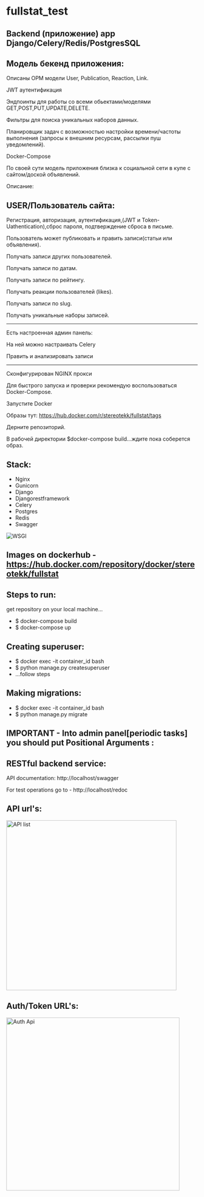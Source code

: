 # fullstat_test
Backend (приложение) app Django/Celery/Redis/PostgresSQL
------
Модель бекенд приложения:
-----

Описаны ОРМ модели User, Publication, Reaction, Link.

JWT аутентификация

Эндпоинты для работы со всеми обьектами/моделями GET,POST,PUT,UPDATE,DELETE.

Фильтры для поиска уникальных наборов данных.

Планировщик задач с возможностью настройки времени/частоты выполнения (запросы к внешним ресурсам, рассылки пуш уведомлений).

Docker-Compose

По своей сути модель приложения близка к социальной сети в купе с сайтом/доской объявлений.

Описание:

USER/Пользователь сайта:
------
Регистрация, авторизация, аутентификация,(JWT и Token-Uathentication),сброс пароля, подтверждение сброса в письме.

Пользователь может публиковать и править записи(статьи или объявления).

Получать записи других пользователей.

Получать записи по датам.

Получать записи по рейтингу.

Получать реакции пользователей (likes).

Получать записи по slug.

Получать уникальные наборы записей. 


---------
Есть настроенная админ панель:

На ней можно настраивать Celery

Править и анализировать записи

-----------------------
Сконфигурирован NGINX прокси

Для быстрого запуска и проверки рекомендую воспользоваться Docker-Compose.

Запустите Docker

Образы тут: https://hub.docker.com/r/stereotekk/fullstat/tags

Дерните репозиторий.

В рабочей директории $docker-compose build...ждите пока соберется образ.








Stack:
---------------------
- Nginx 
- Gunicorn 
- Django
- Djangorestframework
- Celery
- Postgres
- Redis
- Swagger

![WSGI](https://user-images.githubusercontent.com/18102432/175305423-d381ef53-5ec6-462f-9c36-6808954cc444.jpeg)

Images on dockerhub - https://hub.docker.com/repository/docker/stereotekk/fullstat
----------------------



Steps to run:
----------------------
get repository on your local machine...

- $ docker-compose build
- $ docker-compose up

Creating superuser:
---------------------
- $  docker exec -it container_id bash
- $  python manage.py createsuperuser
- ...follow steps 
 
Making migrations:
---------------------
- $  docker exec -it container_id bash
- $  python manage.py migrate



IMPORTANT - Into admin panel[periodic tasks] you should put Positional Arguments :
---



RESTful backend service:
----------------------


API documentation: http://localhost/swagger

For test operations go to - http://localhost/redoc

API url's:
-----

<img width="448" alt="API list" src="https://user-images.githubusercontent.com/18102432/175573627-1c37deae-fafd-4dac-9ed0-f0352141834c.png">

Auth/Token URL's:
----

<img width="456" alt="Auth Api" src="https://user-images.githubusercontent.com/18102432/175573816-30602e73-128e-4715-8363-d32728a4a7e2.png">








